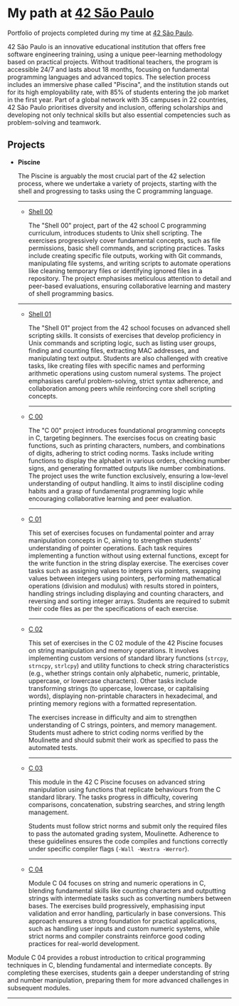 # **My path at [42 São Paulo](https://www.42sp.org.br/)**

Portfolio of projects completed during my time at [42 São Paulo](https://www.42sp.org.br/).

42 São Paulo is an innovative educational institution that offers free software engineering training, using a unique peer-learning methodology based on practical projects. Without traditional teachers, the program is accessible 24/7 and lasts about 18 months, focusing on fundamental programming languages and advanced topics. The selection process includes an immersive phase called "Piscina", and the institution stands out for its high employability rate, with 85% of students entering the job market in the first year. Part of a global network with 35 campuses in 22 countries, 42 São Paulo prioritises diversity and inclusion, offering scholarships and developing not only technical skills but also essential competencies such as problem-solving and teamwork.

## **Projects**

- **Piscine**
    
    The Piscine is arguably the most crucial part of the 42 selection process, where we undertake a variety of projects, starting with the shell and progressing to tasks using the C programming language.
    
    ---
    
    - [Shell 00](https://github.com/vinislima/42sp_piscine_shell00)
        
        The "Shell 00" project, part of the 42 school C programming curriculum, introduces students to Unix shell scripting. The exercises progressively cover fundamental concepts, such as file permissions, basic shell commands, and scripting practices. Tasks include creating specific file outputs, working with Git commands, manipulating file systems, and writing scripts to automate operations like cleaning temporary files or identifying ignored files in a repository. The project emphasises meticulous attention to detail and peer-based evaluations, ensuring collaborative learning and mastery of shell programming basics.
        
    
    ---
    
    - [Shell 01](https://github.com/vinislima/42sp_piscine_shell01)
        
        The "Shell 01" project from the 42 school focuses on advanced shell scripting skills. It consists of exercises that develop proficiency in Unix commands and scripting logic, such as listing user groups, finding and counting files, extracting MAC addresses, and manipulating text output. Students are also challenged with creative tasks, like creating files with specific names and performing arithmetic operations using custom numeral systems. The project emphasises careful problem-solving, strict syntax adherence, and collaboration among peers while reinforcing core shell scripting concepts.
        
        ---
        
    - [C 00](https://github.com/vinislima/42sp_piscine_c00)
        
        The "C 00" project introduces foundational programming concepts in C, targeting beginners. The exercises focus on creating basic functions, such as printing characters, numbers, and combinations of digits, adhering to strict coding norms. Tasks include writing functions to display the alphabet in various orders, checking number signs, and generating formatted outputs like number combinations. The project uses the write function exclusively, ensuring a low-level understanding of output handling. It aims to instil discipline coding habits and a grasp of fundamental programming logic while encouraging collaborative learning and peer evaluation.
        
        ---
        
    - [C 01](https://github.com/vinislima/42sp_piscine_c01)
        
        This set of exercises focuses on fundamental pointer and array manipulation concepts in C, aiming to strengthen students' understanding of pointer operations. Each task requires implementing a function without using external functions, except for the write function in the string display exercise. The exercises cover tasks such as assigning values to integers via pointers, swapping values between integers using pointers, performing mathematical operations (division and modulus) with results stored in pointers, handling strings including displaying and counting characters, and reversing and sorting integer arrays. Students are required to submit their code files as per the specifications of each exercise.
        
        ---
        
    - [C 02](https://github.com/vinislima/42sp_piscine_c02)
        
        This set of exercises in the C 02 module of the 42 Piscine focuses on string manipulation and memory operations. It involves implementing custom versions of standard library functions (`strcpy`, `strncpy`, `strlcpy`) and utility functions to check string characteristics (e.g., whether strings contain only alphabetic, numeric, printable, uppercase, or lowercase characters). Other tasks include transforming strings (to uppercase, lowercase, or capitalising words), displaying non-printable characters in hexadecimal, and printing memory regions with a formatted representation.
        
        The exercises increase in difficulty and aim to strengthen understanding of C strings, pointers, and memory management. Students must adhere to strict coding norms verified by the Moulinette and should submit their work as specified to pass the automated tests.
        
        ---
        
    - [C 03](https://github.com/vinislima/42sp_piscine_c03)
        
        This module in the 42 C Piscine focuses on advanced string manipulation using functions that replicate behaviours from the C standard library. The tasks progress in difficulty, covering comparisons, concatenation, substring searches, and string length management.
        
        Students must follow strict norms and submit only the required files to pass the automated grading system, Moulinette. Adherence to these guidelines ensures the code compiles and functions correctly under specific compiler flags (`-Wall -Wextra -Werror`).
        
        ---
        
    - [C 04](https://github.com/vinislima/42sp_piscine_c04)
        
        Module C 04 focuses on string and numeric operations in C, blending fundamental skills like counting characters and outputting strings with intermediate tasks such as converting numbers between bases. The exercises build progressively, emphasising input validation and error handling, particularly in base conversions. This approach ensures a strong foundation for practical applications, such as handling user inputs and custom numeric systems, while strict norms and compiler constraints reinforce good coding practices for real-world development.

Module C 04 provides a robust introduction to critical programming techniques in C, blending fundamental and intermediate concepts. By completing these exercises, students gain a deeper understanding of string and number manipulation, preparing them for more advanced challenges in subsequent modules.

---
